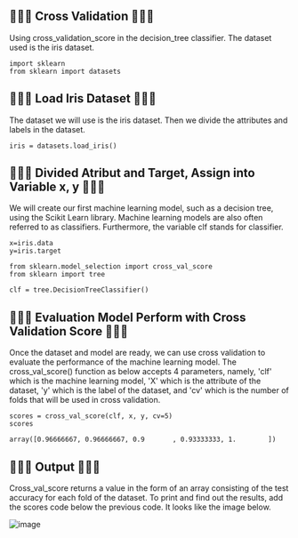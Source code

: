 ## 🧊🍷🍵 Cross Validation 🍵🍷🧊

Using cross_validation_score in the decision_tree classifier. The dataset used is the iris dataset.

```
import sklearn
from sklearn import datasets
```
 
## 🧊🍷🍵 Load Iris Dataset 🍵🍷🧊
The dataset we will use is the iris dataset. Then we divide the attributes and labels in the dataset.
```
iris = datasets.load_iris()
```

## 🧊🍷🍵 Divided Atribut and Target, Assign into Variable x, y 🍵🍷🧊
We will create our first machine learning model, such as a decision tree, using the Scikit Learn library. Machine learning models are also often referred to as classifiers. Furthermore, the variable clf stands for classifier.

```
x=iris.data
y=iris.target

from sklearn.model_selection import cross_val_score
from sklearn import tree
 
clf = tree.DecisionTreeClassifier()
```

## 🧊🍷🍵 Evaluation Model Perform with Cross Validation Score 🍵🍷🧊
Once the dataset and model are ready, we can use cross validation to evaluate the performance of the machine learning model. The cross_val_score() function as below accepts 4 parameters, namely, 'clf' which is the machine learning model, 'X' which is the attribute of the dataset, 'y' which is the label of the dataset, and 'cv' which is the number of folds that will be used in cross validation.

```
scores = cross_val_score(clf, x, y, cv=5)
scores

array([0.96666667, 0.96666667, 0.9       , 0.93333333, 1.        ])
```

## 🧊🍷🍵 Output 🍵🍷🧊
Cross_val_score returns a value in the form of an array consisting of the test accuracy for each fold of the dataset. To print and find out the results, add the scores code below the previous code. It looks like the image below.

![image](https://github.com/diantyapitaloka/Sklearn-Crossvalidation/assets/147487436/a9517cd8-0fc0-4bdd-93ff-8634c1ccae81)

